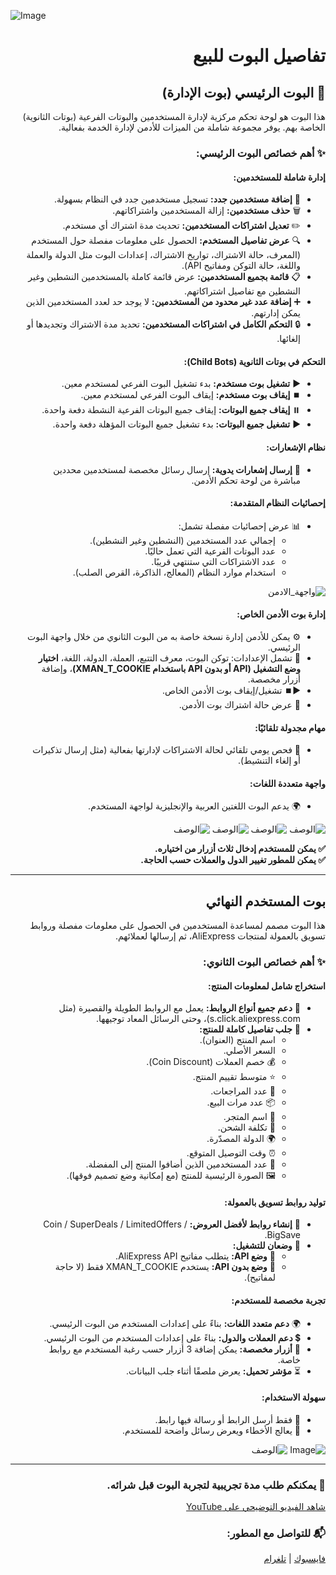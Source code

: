 ![Image](https://github.com/user-attachments/assets/e8a5443b-0947-42da-9016-839bf18c88a6)

<div dir="rtl">

# تفاصيل البوت للبيع

## 🤖 البوت الرئيسي (بوت الإدارة)

هذا البوت هو لوحة تحكم مركزية لإدارة المستخدمين والبوتات الفرعية (بوتات الثانوية) الخاصة بهم. يوفر مجموعة شاملة من الميزات للأدمن لإدارة الخدمة بفعالية.

### ✨ أهم خصائص البوت الرئيسي:

#### إدارة شاملة للمستخدمين:
<ul>
  <li>👤 <strong>إضافة مستخدمين جدد:</strong> تسجيل مستخدمين جدد في النظام بسهولة.</li>
  <li>🗑️ <strong>حذف مستخدمين:</strong> إزالة المستخدمين واشتراكاتهم.</li>
  <li>✏️ <strong>تعديل اشتراكات المستخدمين:</strong> تحديث مدة اشتراك أي مستخدم.</li>
  <li>🔍 <strong>عرض تفاصيل المستخدم:</strong> الحصول على معلومات مفصلة حول المستخدم (المعرف، حالة الاشتراك، تواريخ الاشتراك، إعدادات البوت مثل الدولة والعملة واللغة، حالة التوكن ومفاتيح API).</li>
  <li>📋 <strong>قائمة بجميع المستخدمين:</strong> عرض قائمة كاملة بالمستخدمين النشطين وغير النشطين مع تفاصيل اشتراكاتهم.</li>
  <li>➕ <strong>إضافة عدد غير محدود من المستخدمين:</strong> لا يوجد حد لعدد المستخدمين الذين يمكن إدارتهم.</li>
  <li>🔒 <strong>التحكم الكامل في اشتراكات المستخدمين:</strong> تحديد مدة الاشتراك وتجديدها أو إلغائها.</li>
</ul>

#### التحكم في بوتات الثانوية (Child Bots):
<ul>
  <li>▶️ <strong>تشغيل بوت مستخدم:</strong> بدء تشغيل البوت الفرعي لمستخدم معين.</li>
  <li>⏹️ <strong>إيقاف بوت مستخدم:</strong> إيقاف البوت الفرعي لمستخدم معين.</li>
  <li>⏸️ <strong>إيقاف جميع البوتات:</strong> إيقاف جميع البوتات الفرعية النشطة دفعة واحدة.</li>
  <li>▶️ <strong>تشغيل جميع البوتات:</strong> بدء تشغيل جميع البوتات المؤهلة دفعة واحدة.</li>
</ul>

#### نظام الإشعارات:
<ul>
  <li>📢 <strong>إرسال إشعارات يدوية:</strong> إرسال رسائل مخصصة لمستخدمين محددين مباشرة من لوحة تحكم الأدمن.</li>
</ul>

#### إحصائيات النظام المتقدمة:
<ul>
  <li>📊 عرض إحصائيات مفصلة تشمل:
    <ul>
      <li>إجمالي عدد المستخدمين (النشطين وغير النشطين).</li>
      <li>عدد البوتات الفرعية التي تعمل حاليًا.</li>
      <li>عدد الاشتراكات التي ستنتهي قريبًا.</li>
      <li>استخدام موارد النظام (المعالج، الذاكرة، القرص الصلب).</li>
    </ul>
  </li>
</ul>

![واجهة_الادمن](https://github.com/user-attachments/assets/f6b32be8-fb2f-47b6-8bd5-9d7667c62d87)

#### إدارة بوت الأدمن الخاص:
<ul>
  <li>⚙️ يمكن للأدمن إدارة نسخة خاصة به من البوت الثانوي من خلال واجهة البوت الرئيسي.</li>
  <li>🔧 تشمل الإعدادات: توكن البوت، معرف التتبع، العملة، الدولة، اللغة، <strong>اختيار وضع التشغيل (API أو بدون API باستخدام XMAN_T_COOKIE)</strong>، وإضافة أزرار مخصصة.</li>
  <li>▶️⏹️ تشغيل/إيقاف بوت الأدمن الخاص.</li>
  <li>📅 عرض حالة اشتراك بوت الأدمن.</li>
</ul>

#### مهام مجدولة تلقائيًا:
<ul>
  <li>🔄 فحص يومي تلقائي لحالة الاشتراكات لإدارتها بفعالية (مثل إرسال تذكيرات أو إلغاء التنشيط).</li>
</ul>

#### واجهة متعددة اللغات:
<ul>
  <li>🌍 يدعم البوت اللغتين العربية والإنجليزية لواجهة المستخدم.</li>
</ul>

![الوصف](https://github.com/user-attachments/assets/884fcfdd-c530-456c-aca9-e73917ba3a2c)
![الوصف](https://github.com/user-attachments/assets/2f8a016e-3ccc-47a0-9693-2e1d32e6d8eb)
![الوصف](https://github.com/user-attachments/assets/cec01d55-03b8-45e7-856a-dc8c67b39bc6)
![الوصف](https://github.com/user-attachments/assets/ce74a263-ab81-435d-ae96-974f459d3610)

<strong>✅ يمكن للمستخدم إدخال ثلاث أزرار من اختياره.</strong><br/>
<strong>✅ يمكن للمطور تغيير الدول والعملات حسب الحاجة.</strong>

---

## بوت المستخدم النهائي

هذا البوت مصمم لمساعدة المستخدمين في الحصول على معلومات مفصلة وروابط تسويق بالعمولة لمنتجات AliExpress، ثم إرسالها لعملائهم.

### ✨ أهم خصائص البوت الثانوي:

#### استخراج شامل لمعلومات المنتج:
<ul>
  <li>🔗 <strong>دعم جميع أنواع الروابط:</strong> يعمل مع الروابط الطويلة والقصيرة (مثل s.click.aliexpress.com)، وحتى الرسائل المعاد توجيهها.</li>
  <li>📄 <strong>جلب تفاصيل كاملة للمنتج:</strong>
    <ul>
      <li>اسم المنتج (العنوان).</li>
      <li>السعر الأصلي.</li>
      <li>💰 خصم العملات (Coin Discount).</li>
      <li>⭐ متوسط تقييم المنتج.</li>
      <li>📝 عدد المراجعات.</li>
      <li>📦 عدد مرات البيع.</li>
      <li>🏬 اسم المتجر.</li>
      <li>🚚 تكلفة الشحن.</li>
      <li>🌍 الدولة المصدّرة.</li>
      <li>⏰ وقت التوصيل المتوقع.</li>
      <li>💖 عدد المستخدمين الذين أضافوا المنتج إلى المفضلة.</li>
      <li>🖼️ الصورة الرئيسية للمنتج (مع إمكانية وضع تصميم فوقها).</li>
    </ul>
  </li>
</ul>

#### توليد روابط تسويق بالعمولة:
<ul>
  <li>🔗 <strong>إنشاء روابط لأفضل العروض:</strong> Coin / SuperDeals / LimitedOffers / BigSave.</li>
  <li>🔑 <strong>وضعان للتشغيل:</strong>
    <ul>
      <li>🔌 <strong>وضع API:</strong> يتطلب مفاتيح AliExpress API.</li>
      <li>🍪 <strong>وضع بدون API:</strong> يستخدم XMAN_T_COOKIE فقط (لا حاجة لمفاتيح).</li>
    </ul>
  </li>
</ul>

#### تجربة مخصصة للمستخدم:
<ul>
  <li>🌍 <strong>دعم متعدد اللغات:</strong> بناءً على إعدادات المستخدم من البوت الرئيسي.</li>
  <li>💲 <strong>دعم العملات والدول:</strong> بناءً على إعدادات المستخدم من البوت الرئيسي.</li>
  <li>🔘 <strong>أزرار مخصصة:</strong> يمكن إضافة 3 أزرار حسب رغبة المستخدم مع روابط خاصة.</li>
  <li>⏳ <strong>مؤشر تحميل:</strong> يعرض ملصقًا أثناء جلب البيانات.</li>
</ul>

#### سهولة الاستخدام:
<ul>
  <li>💬 فقط أرسل الرابط أو رسالة فيها رابط.</li>
  <li>🔄 يعالج الأخطاء ويعرض رسائل واضحة للمستخدم.</li>
</ul>

![Image](https://github.com/user-attachments/assets/529612e7-d0f5-4770-8f2b-1c485113b0cc)
![الوصف](https://github.com/user-attachments/assets/5ee56ebf-8e88-40c2-961c-00d950f432a5)

---

### 📌 يمكنكم طلب مدة تجريبية لتجربة البوت قبل شرائه.


[شاهد الفيديو التوضيحي على YouTube](https://youtu.be/5_rm7fNWkys)

### 📬 للتواصل مع المطور:
[فايسبوك](https://www.facebook.com/xo.461331/) | [تلغرام](https://t.me/ReizoZz)

</div>
